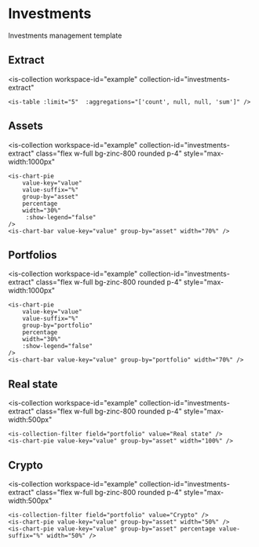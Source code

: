 # Investments
Investments management template

## Extract
<is-collection
    workspace-id="example"
    collection-id="investments-extract"
>
    <is-table :limit="5"  :aggregations="['count', null, null, 'sum']" />
</is-collection>

## Assets

<is-collection
    workspace-id="example"
    collection-id="investments-extract"
    class="flex w-full bg-zinc-800 rounded p-4"
    style="max-width:1000px"  
>
    <is-chart-pie 
        value-key="value"
        value-suffix="%" 
        group-by="asset"
        percentage
        width="30%" 
         :show-legend="false"
    />
    <is-chart-bar value-key="value" group-by="asset" width="70%" />
</is-collection>

## Portfolios

<is-collection
    workspace-id="example"
    collection-id="investments-extract"
   class="flex w-full bg-zinc-800 rounded p-4"
    style="max-width:1000px"  
>
    <is-chart-pie
        value-key="value"
        value-suffix="%"
        group-by="portfolio"
        percentage
        width="30%"
        :show-legend="false"
    />
    <is-chart-bar value-key="value" group-by="portfolio" width="70%" />
</is-collection>


## Real state

<is-collection
    workspace-id="example"
    collection-id="investments-extract"
   class="flex w-full bg-zinc-800 rounded p-4"
    style="max-width:500px"  
>
    <is-collection-filter field="portfolio" value="Real state" />
    <is-chart-pie value-key="value" group-by="asset" width="100%" />
</is-collection>

## Crypto

<is-collection
    workspace-id="example"
    collection-id="investments-extract"
   class="flex w-full bg-zinc-800 rounded p-4"
    style="max-width:500px"  
>
    <is-collection-filter field="portfolio" value="Crypto" />
    <is-chart-pie value-key="value" group-by="asset" width="50%" />
    <is-chart-pie value-key="value" group-by="asset" percentage value-suffix="%" width="50%" />
</is-collection>